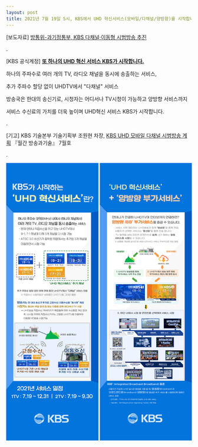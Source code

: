 ```yaml
---
layout: post
title: 2021년 7월 19일 5시, KBS에서 UHD 혁신서비스(모바일/다채널/양방향)를 시작합니다.
---
```


[보도자료] [방통위-과기정통부, KBS 다채널·이동형 시범방송 추진](https://www.korea.kr/news/pressReleaseView.do?newsId=156462337&pWise=main&pWiseMain=C2)


.


[KBS 공식계정] [**또 하나의 UHD 혁신 서비스 KBS가 시작합니다.**](https://youtu.be/LjKoT3lZuHY)

하나의 주파수로 여러 개의 TV, 라디오 채널을 동시에 송출하는 서비스,

추가 주파수 할당 없이 UHDTV에서 "다채널" 서비스  

방송국은 한대의 송신기로, 시청자는 어디서나 TV시청이 가능하고 양방향 서비스까지 

서비스 수신료의 가치를 더욱 높이며 UHD혁신 서비스 KBS가 시작합니다.


.


[기고] KBS 기술본부 기술기획부 조원현 차장, [KBS UHD 모바일 다채널 시범방송 계획](http://journal.kobeta.com/%ea%b8%b0%ea%b3%a0-kbs-uhd-%eb%aa%a8%eb%b0%94%ec%9d%bc-%eb%8b%a4%ec%b1%84%eb%84%90-%ec%8b%9c%eb%b2%94%eb%b0%a9%ec%86%a1-%ea%b3%84%ed%9a%8d/) 『월간 방송과기술』 7월호

.

![그림](/images/UHD_MMS_MOBILE.jpg)
